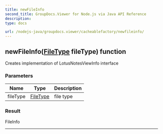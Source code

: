 ```yaml
---
title: newFileInfo
second_title: GroupDocs.Viewer for Node.js via Java API Reference
description: 
type: docs

url: /nodejs-java/groupdocs.viewer/cacheablefactory/newfileinfo/
---
```


## newFileInfo([FileType](../../filetype) fileType)  function
Creates implementation of LotusNotesViewInfo interface

### Parameters

| Name | Type | Description |
| --- | --- | --- |
| fileType | [FileType](../../filetype) | file type |

### Result
FileInfo


---



